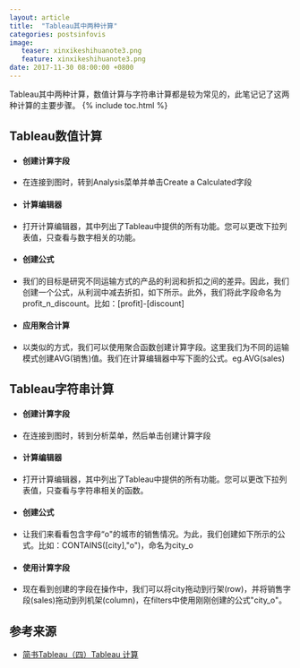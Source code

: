 ```yaml
---
layout: article
title:  "Tableau其中两种计算"
categories: postsinfovis
image:
   teaser: xinxikeshihuanote3.png
   feature: xinxikeshihuanote3.png
date: 2017-11-30 08:00:00 +0800     
---
```

Tableau其中两种计算，数值计算与字符串计算都是较为常见的，此笔记记了这两种计算的主要步骤。
{% include toc.html %}


## Tableau数值计算
 * #### 创建计算字段
 - 在连接到图时，转到Analysis菜单并单击Create a Calculated字段
 * #### 计算编辑器
 - 打开计算编辑器，其中列出了Tableau中提供的所有功能。您可以更改下拉列表值，只查看与数字相关的功能。
 * #### 创建公式
 - 我们的目标是研究不同运输方式的产品的利润和折扣之间的差异。因此，我们创建一个公式，从利润中减去折扣，如下所示。此外，我们将此字段命名为profit_n_discount。比如：[profit]-[discount]
 * #### 应用聚合计算
 - 以类似的方式，我们可以使用聚合函数创建计算字段。这里我们为不同的运输模式创建AVG(销售)值。我们在计算编辑器中写下面的公式。eg.AVG(sales)
 
 ## Tableau字符串计算
 * #### 创建计算字段
 - 在连接到图时，转到分析菜单，然后单击创建计算字段
 * #### 计算编辑器
 - 打开计算编辑器，其中列出了Tableau中提供的所有功能。您可以更改下拉列表值，只查看与字符串相关的函数。
 * #### 创建公式
 - 让我们来看看包含字母“o"的城市的销售情况。为此，我们创建如下所示的公式。比如：CONTAINS([city],"o")，命名为city_o
 * #### 使用计算字段
 - 现在看到创建的字段在操作中，我们可以将city拖动到行架(row)，并将销售字段(sales)拖动到列机架(column)，在filters中使用刚刚创建的公式"city_o"。

## 参考来源
 * [简书Tableau（四）Tableau 计算](https://www.jianshu.com/p/360cce74802f)


